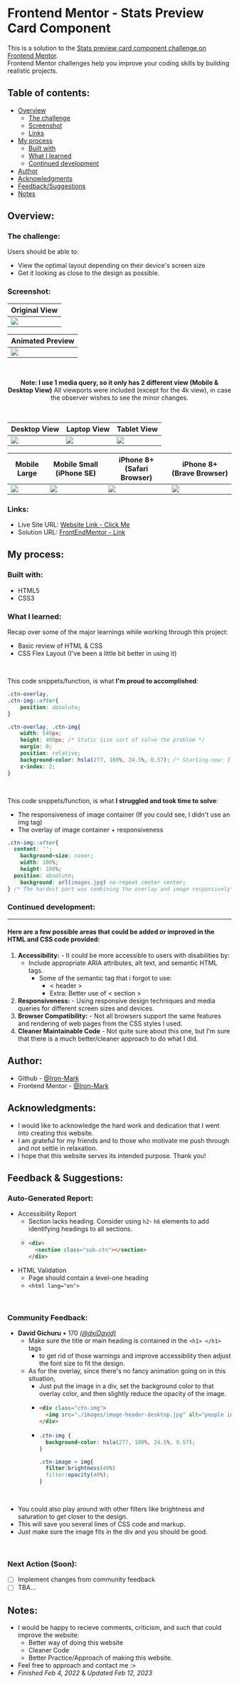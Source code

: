 # Frontend Mentor - Stats Preview Card Component

This is a solution to the [Stats preview card component challenge on Frontend Mentor](https://www.frontendmentor.io/challenges/stats-preview-card-component-8JqbgoU62). <br>
Frontend Mentor challenges help you improve your coding skills by building realistic projects. 

## Table of contents:

- [Overview](#overview)
  - [The challenge](#the-challenge)
  - [Screenshot](#screenshot)
  - [Links](#links)
- [My process](#my-process)
  - [Built with](#built-with)
  - [What I learned](#what-i-learned)
  - [Continued development](#continued-development)
- [Author](#author)
- [Acknowledgments](#acknowledgments)
- [Feedback/Suggestions](#feedback--suggestions)
- [Notes](#notes)


## Overview:

### The challenge:

Users should be able to:
- View the optimal layout depending on their device's screen size
- Get it looking as close to the design as possible.

### Screenshot:

<div align="center"> 

| Original View | 
|---------|
| ![](design-finished/5.1-Original-20230204_150032.png) |

| Animated Preview | 
|---------|
| ![](design-finished/5.4-animatedResult.gif) |

<br>

**Note: I use 1 media query, so it only has 2 different view (Mobile & Desktop View)**
All viewports were included (except for the 4k view), in case the observer wishes to see the minor changes.

<br>

| Desktop View | Laptop View | Tablet View |
|---------|---------|---------|
| ![](design-finished/4.Desktop-20230204_145647.png) | ![](design-finished/3.Laptop-20230204_145736.png) | ![](design-finished/2.Tablet-20230204_145806.png) |

| Mobile Large | Mobile Small (iPhone SE) | iPhone 8+ (Safari Browser) | iPhone 8+ (Brave Browser) |
|---------|---------|---------|---------|
| ![](design-finished/1.MobileL-20230204_145902.png) | ![](design-finished/0.MobileS-20230204_145959.png) | ![](design-finished/5.2-iOS-safariBrowser.png) | ![](design-finished/5.3-iOS-braveBrowser.png)|

</div>

### Links:
- Live Site URL: [Website Link - Click Me](https://stats-prev-card-component.vercel.app/)
- Solution URL: [FrontEndMentor - Link](https://www.frontendmentor.io/solutions/responsive-stats-preview-card-component-gUacH6GQFK)

## My process:

### Built with:
- HTML5
- CSS3

### What I learned:

Recap over some of the major learnings while working through this project:
- Basic review of HTML & CSS
- CSS Flex Layout (I've been a little bit better in using it)

<br>

This code snippets/function, is what **I'm proud to accomplished**:

```css
.ctn-overlay,
.ctn-img::after{
	position: absolute;
} 

.ctn-overlay, .ctn-img{
	width: 540px;
	height: 400px; /* Static size sort of solve the problem */
	margin: 0;
	position: relative; 
	background-color: hsla(277, 100%, 24.5%, 0.57); /* Starting now: I'll always use hsl/hsla in colors*/
	z-index: 2; 
}
```

<br>

This code snippets/function, is what **I struggled and took time to solve**:
- The responsiveness of image container (If you could see, I didn't use an img tag)
- The overlay of image container + responsiveness

```css
.ctn-img::after{
  content: '';
	background-size: cover;
	width: 100%;
	height: 100%;
  position: absolute;
	background: url(images.jpg) no-repeat center center;
} /* The hardest part was combining the overlay and image responsively*/
```


### Continued development:
<hr>

#### Here are a few possible areas that could be added or improved in the HTML and CSS code provided:
1. **Accessibility:** - It could be more accessible to users with disabilities by:
    - Include appropriate ARIA attributes, alt text, and semantic HTML tags. 
      - Some of the semantic tag that i forgot to use:
        - < header > 
        - Extra: Better use of < section >
2. **Responsiveness:** - Using responsive design techniques and media queries for different screen sizes and devices.
3. **Browser Compatibility:** - Not all browsers support the same features and rendering of web pages from the CSS styles I used.
4. **Cleaner Maintainable Code** - Not quite sure about this one, but I'm sure that there is a much better/cleaner approach to do what I did.

## Author:
- Github - [@Iron-Mark](https://github.com/Iron-Mark)
- Frontend Mentor - [@Iron-Mark](https://www.frontendmentor.io/profile/Iron-Mark)

## Acknowledgments:
- I would like to acknowledge the hard work and dedication that I went into creating this website. 
- I am grateful for my friends and to those who motivate me push through and not settle in relaxation. 
- I hope that this website serves its intended purpose. Thank you!

## Feedback & Suggestions:
### Auto-Generated Report:
- Accessibility Report 
  - Section lacks heading. Consider using `h2`- `h6` elements to add identifying headings to all sections.
  - ```html
    <div>
      <section class="sub-ctn"></section>
    </div>
    ```
- HTML Validation
  - Page should contain a level-one heading 
  - `<html lang="en">`

<br>

### Community Feedback:
- **David Gichuru** • 170 [_(@dxiDavid)_](https://github.com/dxiDavid)
  - Make sure the title or main heading is contained in the `<h1> </h1>` tags 
    - to get rid of those warnings and improve accessibility then adjust the font size to fit the design.
  - As for the overlay, since there's no fancy animation going on in this situation, 
    - Just put the image in a div, set the background color to that overlay color, and then slightly reduce the opacity of the image.
    - ```html
      <div class="ctn-img">
        <img src="./images/image-header-desktop.jpg" alt="people in an office">
      </div>
      ```
    - ```css
      .ctn-img {
        background-color: hsla(277, 100%, 24.5%, 0.57);
      }

      .ctn-image > img{
        filter:brightness(40%)
        filter:opacity(40%);
      }
      ```

<br>

  - You could also play around with other filters like brightness and saturation to get closer to the design. 
  - This will save you several lines of CSS code and markup. 
  - Just make sure the image fits in the div and you should be good.

<br>

### Next Action (Soon):
- [ ] Implement changes from community feedback
- [ ] TBA...

## Notes:
- I would be happy to recieve comments, criticism, and such that could improve the website:
  - Better way of doing this website
  - Cleaner Code
  - Better Practice/Approach of making this website.
- Feel free to approach and contact me :>
- _Finished Feb 4, 2022_ & _Updated Feb 12, 2023_
